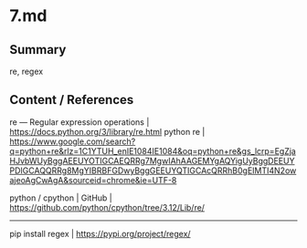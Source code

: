 # 7.md

## Summary
re, regex


## Content / References
re — Regular expression operations | https://docs.python.org/3/library/re.html
python re | https://www.google.com/search?q=python+re&rlz=1C1YTUH_enIE1084IE1084&oq=python+re&gs_lcrp=EgZjaHJvbWUyBggAEEUYOTIGCAEQRRg7MgwIAhAAGEMYgAQYigUyBggDEEUYPDIGCAQQRRg8MgYIBRBFGDwyBggGEEUYQTIGCAcQRRhB0gEIMTI4N2owajeoAgCwAgA&sourceid=chrome&ie=UTF-8

python / cpython | GitHub | https://github.com/python/cpython/tree/3.12/Lib/re/

____

pip install regex | https://pypi.org/project/regex/